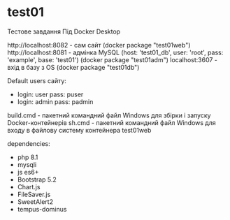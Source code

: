# test01

Тестове завдання
Під Docker Desktop

http://localhost:8082 - сам сайт (docker package "test01web")
http://localhost:8081 - адмінка MySQL (host: 'test01_db', user: 'root', pass: 'example', base: 'test01')
                        (docker package "test01adm")
localhost:3607 - вхід в базу з OS (docker package "test01db")

Default users сайту:
- login: user   pass: puser
- login: admin  pass: padmin

build.cmd - пакетний командний файл Windows для збірки і запуску Docker-контейнерів
sh.cmd    - пакетний командний файл Windows для входу в файлову систему контейнера test01web

dependencies:
- php 8.1
- mysqli
- js es6+
- Bootstrap 5.2
- Chart.js
- FileSaver.js
- SweetAlert2
- tempus-dominus